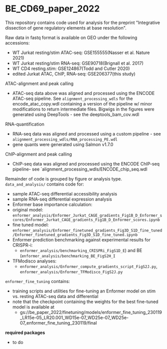 # BE_CD69_paper_2022

This repository contains code used for analysis for the preprint "Integrative dissection of gene regulatory elements at base resolution". 

Raw data in fastq format is available on GEO under the following accessions:
 - WT Jurkat resting/stim ATAC-seq: GSE155555(Nasser et al. Nature 2021)
 - WT Jurkat resting/stim RNA-seq: GSE90718(Brignall et al. 2017) 
 - WT CD4 resting.stim: GSE124867(Todd and Cutler 2020)
 - edited Jurkat ATAC, ChIP, RNA-seq: GSE206377(this study)

ATAC-alignment and peak calling
 - ATAC-seq data above was aligned and processed using the ENCODE ATAC-seq pipeline. See `alignment_processing_wdls` for the encode_atac_copy.wdl containing a version of the pipeline w/ minor modifications to return intermediate files. Bigwigs in the figures were generated using DeepTools - see the deeptools_bam_cov.wdl
 
RNA-quantification
 - RNA-seq data was aligned and processed using a custom pipeline - see `alignment_processing_wdls/RNA_processing_PE.wdl`
 - gene quants were generated using Salmon v1.7.0
 
ChIP-alignment and peak calling
 - ChIP-seq data was aligned and processed using the ENCODE ChIP-seq pipeline- see `alignment_processing_wdls/ENCODE_chip_seq.wdl

Remainder of code is grouped by figure or analysis type. 
`data_and_analysis/` contains code for:
 - sample ATAC-seq differential accessibility analysis
 - sample RNA-seq differential expression analysis
 - Enformer base importance calculation: 
  - original model: `enformer_analysis/Enformer_Jurkat_CAGE_gradients_Fig1B_D_Enformer_scores/Enformer_Jurkat_CAGE_gradients_Fig1B_D_Enformer_scores.ipynb`
  - fine tuned model: `enformer_analysis/Enformer_finetuned_gradients_Fig3D_S1D_fine_tuned/Enformer_finetuned_gradients_Fig3D_S1D_fine_tuned.ipynb` 
 - Enformer prediction benchmarking against experimental results for CRISPR-i: 
   - `enformer_analysis/benchmarking_CRISPRi_FigS1D_E`) and BE (`enformer_analysis/benchmarking_BE_FigS2H_I`
 - TFModisco analyses:
   - `enformer_analysis/Enformer_compute_gradients_script_FigS2J.py`, `enformer_analysis/Enformer_TFModisco_FigS2J.py`
 

`enformer_fine_tuning` contains: 
 - training scripts and utilities for fine-tuning an Enformer model on stim vs. resting ATAC-seq data and differential
 - note that the checkpoint containing the weights for the best fine-tuned model is available at 
   - gs://be_paper_2022/finetuning/models/enformer_fine_tuning_230119_LR15e-05_LR20.001_WD15e-07_WD25e-07_WD25e-07_enformer_fine_tuning_230119/final

**required packages**
 - to do

